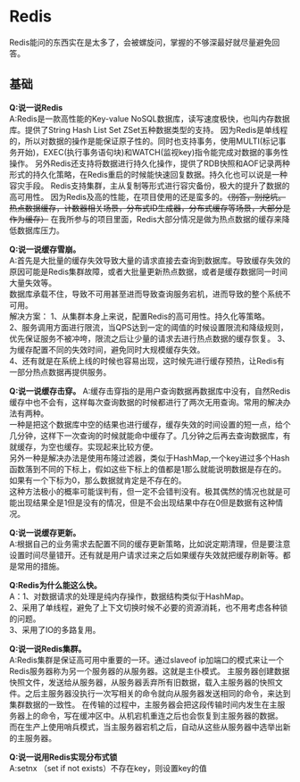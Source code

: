 # Redis
Redis能问的东西实在是太多了，会被螺旋问，掌握的不够深最好就尽量避免回答。

## 基础
**Q:说一说Redis**  
A:Redis是一款高性能的Key-value NoSQL数据库，读写速度极快，也叫内存数据库。提供了String Hash List Set ZSet五种数据类型的支持。
因为Redis是单线程的，所以对数据的操作是能保证原子性的。同时也支持事务，使用MULTI(标记事务开始)，EXEC(执行事务语句块)和WATCH(监视key)指令能完成对数据的事务性操作。
另外Redis还支持将数据进行持久化操作，提供了RDB快照和AOF记录两种形式的持久化策略，在Redis重启的时候能快速回复数据。持久化也可以说是一种容灾手段。
Redis支持集群，主从复制等形式进行容灾备份，极大的提升了数据的高可用性。
因为Redis及高的性能，在项目使用的还是蛮多的。~~（别答，别挖坑。热点数据缓存，计数器相关场景，分布式ID生成器，分布式缓存等场景，大部分是作为缓存）~~
在我所参与的项目里面，Redis大部分情况是做为热点数据的缓存来降低数据库压力。
  
**Q:说一说缓存雪崩。**  
A:首先是大批量的缓存失效导致大量的请求直接去查询到数据库。导致缓存失效的原因可能是Redis集群故障，或者大批量更新热点数据，或者是缓存数据同一时间大量失效等。  
数据库承载不住，导致不可用甚至进而导致查询服务宕机，进而导致的整个系统不可用。  
解决方案：
1、从集群本身上来说，配置Redis的高可用性。持久化等策略。  
2、服务调用方面进行限流，当QPS达到一定的阈值的时候设置限流和降级规则，优先保证服务不被冲垮，限流之后让少量的请求去进行热点数据的缓存恢复。
3、为缓存配置不同的失效时间，避免同时大规模缓存失效。  
4、还有就是在系统上线的时候也容易出现，这时候先进行缓存预热，让Redis有一部分热点数据再提供服务。

**Q:说一说缓存击穿。**
A:缓存击穿指的是用户查询数据再数据库中没有，自然Redis缓存中也不会有，这样每次查询数据的时候都进行了两次无用查询。常用的解决办法有两种。  
一种是把这个数据库中空的结果也进行缓存，缓存失效的时间设置的短一点，给个几分钟，这样下一次查询的时候就能命中缓存了。几分钟之后再去查询数据库，有就缓存，为空也缓存。实现起来比较方便。  
另外一种是解决办法是使用布隆过滤器，类似于HashMap,一个key进过多个Hash函数落到不同的下标上，假如这些下标上的值都是1那么就能说明数据是存在的。如果有一个下标为0，那么数据就肯定是不存在的。  
这种方法极小的概率可能误判有，但一定不会错判没有。极其偶然的情况也就是可能出现结果全是1但是没有的情况，但是不会出现结果中存在0但是数据有这种情况。  

**Q:说一说缓存更新。**  
A:根据自己的业务需求去配置不同的缓存更新策略，比如说定期清理，但是要注意设置时间尽量错开。还有就是用户请求过来之后如果缓存失效就把缓存刷新等。都是常用的措施。
 
 
**Q:Redis为什么能这么快。**  
A：1、对数据请求的处理是纯内存操作，数据结构类似于HashMap。  
2、采用了单线程，避免了上下文切换时候不必要的资源消耗，也不用考虑各种锁的问题。  
3、采用了IO的多路复用。

**Q:说一说Redis集群。**  
A:Redis集群是保证高可用中重要的一环。通过slaveof ip加端口的模式来让一个Redis服务器称为另一个服务器的从服务器。这就是主仆模式。
主服务器创建数据快照文件，发送给从服务器，从服务器丢弃所有旧数据，载入主服务器的快照文件。之后主服务器没执行一次写相关的命令就向从服务器发送相同的命令，来达到集群数据的一致性。
在传输的过程中，主服务器会把这段传输时间内发生在主服务器上的命令，写在缓冲区中。从机宕机重连之后也会恢复到主服务器的数据。
而在生产上使用哨兵模式，当主服务器宕机之后，自动从这些从服务器中选举出新的主服务器。

**Q:说一说用Redis实现分布式锁**  
A:setnx （set if not exists）不存在key，则设置key的值


